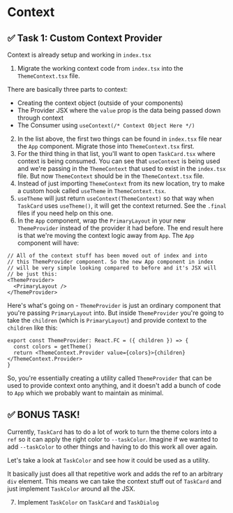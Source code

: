 # Context

## ✅ Task 1: Custom Context Provider

Context is already setup and working in `index.tsx`

1. Migrate the working context code from `index.tsx` into the `ThemeContext.tsx` file.

There are basically three parts to context:

- Creating the context object (outside of your components)
- The Provider JSX where the `value` prop is the data being passed down through context
- The Consumer using `useContext(/* Context Object Here */)`

2. In the list above, the first two things can be found in `index.tsx` file near the `App` component. Migrate those into `ThemeContext.tsx` first.
3. For the third thing in that list, you'll want to open `TaskCard.tsx` where context is being consumed. You can see that `useContext` is being used and we're passing in the `ThemeContext` that used to exist in the `index.tsx` file. But now `ThemeContext` should be in the `ThemeContext.tsx` file.
4. Instead of just importing `ThemeContext` from its new location, try to make a custom hook called `useTheme` in `ThemeContext.tsx`.
5. `useTheme` will just return `useContext(ThemeContext)` so that way when `TaskCard` uses `useTheme()`, it will get the context returned. See the `.final` files if you need help on this one.
6. In the `App` component, wrap the `PrimaryLayout` in your new `ThemeProvider` instead of the provider it had before. The end result here is that we're moving the context logic away from `App`. The `App` component will have:

```tsx
// All of the context stuff has been moved out of index and into
// this ThemeProvider component. So the new App component in index
// will be very simple looking compared to before and it's JSX will
// be just this:
<ThemeProvider>
  <PrimaryLayout />
</ThemeProvider>
```

Here's what's going on - `ThemeProvider` is just an ordinary component that you're passing `PrimaryLayout` into. But inside `ThemeProvider` you're going to take the `children` (which is `PrimaryLayout`) and provide context to the `children` like this:

```tsx
export const ThemeProvider: React.FC = ({ children }) => {
  const colors = getTheme()
  return <ThemeContext.Provider value={colors}>{children}</ThemeContext.Provider>
}
```

So, you're essentially creating a utility called `ThemeProvider` that can be used to provide context onto anything, and it doesn't add a bunch of code to `App` which we probably want to maintain as minimal.

## ✅ BONUS TASK!

Currently, `TaskCard` has to do a lot of work to turn the theme colors into a `ref` so it can apply the right color to `--taskColor`. Imagine if we wanted to add `--taskColor` to other things and having to do this work all over again.

Let's take a look at `TaskColor` and see how it could be used as a utility.

It basically just does all that repetitive work and adds the ref to an arbitrary `div` element. This means we can take the context stuff out of `TaskCard` and just implement `TaskColor` around all the JSX.

7. Implement `TaskColor` on `TaskCard` and `TaskDialog`
